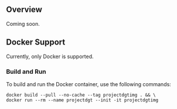 ## Overview
Coming soon.

## Docker Support
Currently, only Docker is supported.

### Build and Run
To build and run the Docker container, use the following commands:
```
docker build --pull --no-cache --tag projectdgtimg . && \
docker run --rm --name projectdgt --init -it projectdgtimg
```
